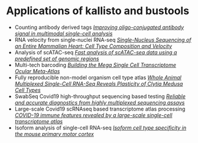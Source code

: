# Applications of kallisto and bustools

- Counting antibody derived tags _[Improving oligo-conjugated antibody signal in multimodal single-cell analysis](https://www.biorxiv.org/content/10.1101/2020.06.15.153080v2)_
- RNA velocity from single-nuclei RNA-seq _[Single-Nucleus Sequencing of an Entire Mammalian Heart: Cell Type Composition and Velocity](https://doi.org/10.3390/cells9020318)_
- Analysis of scATAC-seq _[Fast analysis of scATAC-seq data using a predefined set of genomic regions](https://doi.org/10.12688/f1000research.22731.2)_
- Multi-tech barcoding _[Building the Mega Single Cell Transcriptome Ocular Meta-Atlas](https://www.biorxiv.org/content/10.1101/2021.03.26.437190v1)_
- Fully reproducible non-model organism cell type atlas _[Whole Animal Multiplexed Single-Cell RNA-Seq Reveals Plasticity of Clytia Medusa Cell Types](https://www.biorxiv.org/content/10.1101/2021.01.22.427844v2)_
- SwabSeq Covid19 high-throughput sequencing based testing _[Reliable and accurate diagnostics from highly multiplexed sequencing assays](https://doi.org/10.1038/s41598-020-78942-7)_
- Large-scale Covid19 scRNAseq based transcriptome atlas processing _[COVID-19 immune features revealed by a large-scale single-cell transcriptome atlas](https://doi.org/10.1016/j.cell.2021.01.053)_
- Isoform analysis of single-cell RNA-seq _[Isoform cell type specificity in the mouse primary motor cortex](https://www.biorxiv.org/content/10.1101/2020.03.05.977991v3)_
